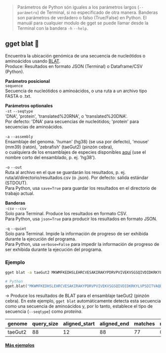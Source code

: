 > Parámetros de Python són iguales a los parámetros largos (`--parámetro`) de Terminal, si no especificado de otra manera. Banderas son parámetros de verdadero o falso (True/False) en Python. El manuál para cualquier modulo de gget se puede llamar desde la Terminal con la bandera `-h` `--help`.  
## gget blat 🎯
Encuentra la ubicación genómica de una secuencia de nucleótidos o aminoácidos usando [BLAT](https://genome.ucsc.edu/cgi-bin/hgBlat).   
Produce: Resultados en formato JSON (Terminal) o Dataframe/CSV (Python).  

**Parámetro posicional**  
`sequence`   
Secuencia de nucleótidos o aminoácidos, o una ruta a un archivo tipo FASTA o .txt.  

**Parámetros optionales**  
`-st` `--seqtype`    
'DNA', 'protein', 'translated%20RNA', o 'translated%20DNA'.   
Por defecto: 'DNA' para secuencias de nucleótidos; 'protein' para secuencias de aminoácidos.  

`-a` `--assembly`    
Ensamblaje del genoma. 'human' (hg38) (se usa por defecto), 'mouse' (mm39) (ratón), 'zebrafish' (taeGut2) (pinzón cebra),   
o cualquiera de los ensamblajes de especies disponibles [aquí](https://genome.ucsc.edu/cgi-bin/hgBlat) (use el nombre corto del ensamblado, p. ej. 'hg38').  

`-o` `--out`   
Ruta al archivo en el que se guardarán los resultados, p. ej. ruta/al/directorio/resultados.csv (o .json). Por defecto: salida estándar (STDOUT).  
Para Python, usa `save=True` para guardar los resultados en el directorio de trabajo actual.  
  
**Banderas**  
`-csv` `--csv`  
Solo para Terminal. Produce los resultados en formato CSV.    
Para Python, usa `json=True` para producir los resultados en formato JSON.  

`-q` `--quiet`   
Solo para Terminal. Impide la información de progreso de ser exhibida durante la ejecución del programa.  
Para Python, usa `verbose=False` para impedir la información de progreso de ser exhibida durante la ejecución del programa.  


### Ejemplo
```bash
gget blat -a taeGut2 MKWMFKEDHSLEHRCVESAKIRAKYPDRVPVIVEKVSGSQIVDIDKRKYLVPSDITVAQFMWIIRKRIQLPSEKAIFLFVDKTVPQSR
```
```python
# Python
gget.blat("MKWMFKEDHSLEHRCVESAKIRAKYPDRVPVIVEKVSGSQIVDIDKRKYLVPSDITVAQFMWIIRKRIQLPSEKAIFLFVDKTVPQSR", assembly="taeGut2")
```
&rarr; Produce los resultados de BLAT para el ensamblaje taeGut2 (pinzón cebra). En este ejemplo, `gget blat` automáticamente detecta esta secuencia como una secuencia de aminoácidos y, por lo tanto, establece el tipo de secuencia (`--seqtype`) como *proteína*. 

| genome     | query_size     | aligned_start     | aligned_end        | matches | mismatches | %_aligned | ... |
| -------------- |-------------------------| ------------------------| -------------- | ----------|-----|---|---|
| taeGut2| 88 | 	12 | 88 | 77 | 0 | 87.5 | ... |

#### [Màs ejemplos](https://github.com/pachterlab/gget_examples)
